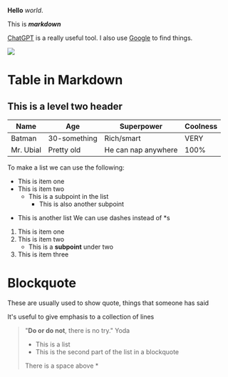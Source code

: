 **Hello** _world_.

This is **_markdown_**

[ChatGPT](https://chat.openai.com) is a really useful tool. I also use [Google](https://www.google.com) to find things.

![](https://images.squarespace-cdn.com/content/v1/58c35a0e579fb3281396b7f0/93861a7b-969f-4f3c-af91-887e505af24a/flower+field+zorymory+thislifeoftravel?format=1500w)

# Table in Markdown

## This is a level two header

Name      |Age  | Superpower  | Coolness
---       |----   | ----        |----
Batman    | 30-something| Rich/smart | VERY
Mr. Ubial | Pretty old | He can nap anywhere | 100%

To make a list we can use the following:

* This is item one
* This is item two
    * This is a subpoint in the list
        * This is also another subpoint

- This is another list
We can use dashes instead of *s

1. This is item one
2. This is item two
    - This is a **subpoint** under two
3. This is item three

# Blockquote

These are usually used to show quote, things that someone has said

It's useful to give emphasis to a collection of lines

>"**Do or do not**, there is no try."
> Yoda
> * This is a list
> * This is the second part of the list in a blockquote 
>
> There is a space above *
